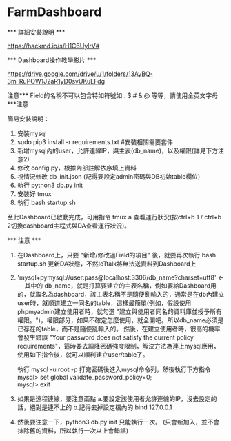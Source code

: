 # FarmDashboard


  *** 詳細安裝說明 ***

  https://hackmd.io/s/H1C6UylrV#

  *** Dashboard操作教學影片 ***

  https://drive.google.com/drive/u/1/folders/13AyBQ-3m_RuPOW1J2aR1yD0svUKuEFdg

  注意*** Field的名稱不可以包含特如符號如 . $ # & @ 等等，請使用全英文字母 ***注意

簡易安裝說明：
1. 安裝mysql
2. sudo pip3 install -r requirements.txt   #安裝相關需要套件
3. 新增mysql內的user，允許連線IP，與主表(db_name)，以及權限(詳見下方注意2)
4. 修改 config.py，根據內部註解依序填上資料
5. 視情況修改 db_init.json (記得要設定admin密碼與DB初始table欄位)
6. 執行 python3 db.py init
7. 安裝好 tmux
8. 執行 bash startup.sh

至此Dashboard已啟動完成，可用指令 tmux a 查看運行狀況(按ctrl+b 1 / ctrl+b 2切換dashboard主程式與DA查看運行狀況)。

*** 注意 ***
1. 在Dashboard上，只要 "新增/修改過Field的項目" 後，就要再次執行 bash startup.sh 更新DA狀態，不然IoTtalk將無法送資料到Dashboard上

2. 'mysql+pymysql://user:pass@localhost:3306/db_name?charset=utf8'   <--- 其中的 db_name，就是打算要建立的主表名稱，例如要給Dashboard用的，就取名為dashboard，該主表名稱不是隨便亂輸入的，通常是在db內建立user時，就順道建立一同名的table，這樣最簡單(例如，假設使用phpmyadmin建立使用者時，就勾選 "建立與使用者同名的資料庫並授予所有權限。")，權限部分，如果不確定怎麼使用，就全開吧。所以db_name必須是已存在的table，而不是隨便亂輸入的。
然後，在建立使用者時，很高的機率會發生錯誤 "Your password does not satisfy the current policy requirements"，這時要去調降密碼強度限制，解決方法為連上mysql應用，使用如下指令後，就可以順利建立user/table了。

    執行 mysql -u root -p 打完密碼後進入mysql命令列，然後執行下方指令    
    mysql> set global validate_password_policy=0;    
    mysql> exit
    
    
3. 如果是遠程連線，要注意兩點 a.要設定該使用者允許連線的IP，沒去設定的話，絕對是連不上的  b.記得去掉設定檔內的 bind 127.0.0.1

4. 然後要注意一下，python3 db.py init 只能執行一次。 (只會新加入，並不會抹除舊的資料，所以執行一次以上會錯誤)










